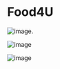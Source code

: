 # Food4U

![image](https://github.com/ShaikSameehaTabassum/Food4U/assets/83460032/42d30b53-27c8-424c-9b78-549feebcd5b8).

![image](https://github.com/ShaikSameehaTabassum/Food4U/assets/83460032/1132ffee-b0b6-4185-898d-44f8dc91fc71)

![image](https://github.com/ShaikSameehaTabassum/Food4U/assets/83460032/dcfee9cd-91a4-4022-a9a0-04394a03b247)
